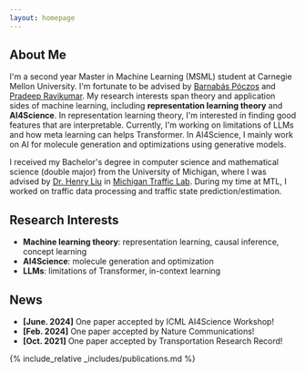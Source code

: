 ```yaml
---
layout: homepage
---
```


## About Me

I'm a second year Master in Machine Learning (MSML) student at Carnegie Mellon University. 
I'm fortunate to be advised by [Barnabás Póczos](https://www.cs.cmu.edu/~bapoczos/) and [Pradeep Ravikumar](https://www.cs.cmu.edu/~pradeepr/).
My research interests span theory and application sides of machine learning, including **representation learning theory** and **AI4Science**. 
In representation learning theory, I'm interested in finding good features that are interpretable. 
Currently, I'm working on limitations of LLMs and how meta learning can helps Transformer.
In AI4Science, I mainly work on AI for molecule generation and optimizations using generative models.

I received my Bachelor's degree in computer science and mathematical science (double major) from the University of Michigan,
where I was advised by [Dr. Henry Liu](https://cee.engin.umich.edu/people/liu-henry/) in [Michigan Traffic Lab](https://traffic.engin.umich.edu/home).
During my time at MTL, I worked on traffic data processing and traffic state prediction/estimation.

## Research Interests
- **Machine learning theory**: representation learning, causal inference, concept learning
- **AI4Science**: molecule generation and optimization
- **LLMs**: limitations of Transformer, in-context learning

## News

- **[June. 2024]** One paper accepted by ICML AI4Science Workshop!
- **[Feb. 2024]** One paper accepted by Nature Communications!
- **[Oct. 2021]** One paper accepted by Transportation Research Record!

{% include_relative _includes/publications.md %}

[comment]: <> ({% include_relative _includes/services.md %})
